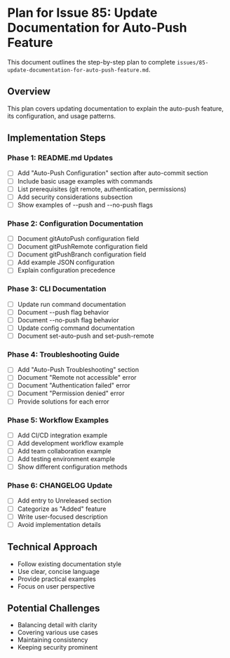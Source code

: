 # Plan for Issue 85: Update Documentation for Auto-Push Feature

This document outlines the step-by-step plan to complete `issues/85-update-documentation-for-auto-push-feature.md`.

## Overview

This plan covers updating documentation to explain the auto-push feature, its configuration, and usage patterns.

## Implementation Steps

### Phase 1: README.md Updates
- [ ] Add "Auto-Push Configuration" section after auto-commit section
- [ ] Include basic usage examples with commands
- [ ] List prerequisites (git remote, authentication, permissions)
- [ ] Add security considerations subsection
- [ ] Show examples of --push and --no-push flags

### Phase 2: Configuration Documentation
- [ ] Document gitAutoPush configuration field
- [ ] Document gitPushRemote configuration field
- [ ] Document gitPushBranch configuration field
- [ ] Add example JSON configuration
- [ ] Explain configuration precedence

### Phase 3: CLI Documentation
- [ ] Update run command documentation
- [ ] Document --push flag behavior
- [ ] Document --no-push flag behavior
- [ ] Update config command documentation
- [ ] Document set-auto-push and set-push-remote

### Phase 4: Troubleshooting Guide
- [ ] Add "Auto-Push Troubleshooting" section
- [ ] Document "Remote not accessible" error
- [ ] Document "Authentication failed" error
- [ ] Document "Permission denied" error
- [ ] Provide solutions for each error

### Phase 5: Workflow Examples
- [ ] Add CI/CD integration example
- [ ] Add development workflow example
- [ ] Add team collaboration example
- [ ] Add testing environment example
- [ ] Show different configuration methods

### Phase 6: CHANGELOG Update
- [ ] Add entry to Unreleased section
- [ ] Categorize as "Added" feature
- [ ] Write user-focused description
- [ ] Avoid implementation details

## Technical Approach
- Follow existing documentation style
- Use clear, concise language
- Provide practical examples
- Focus on user perspective

## Potential Challenges
- Balancing detail with clarity
- Covering various use cases
- Maintaining consistency
- Keeping security prominent